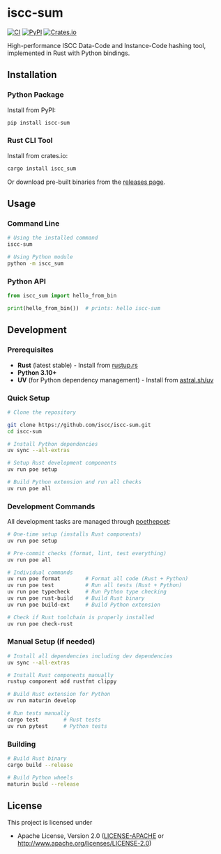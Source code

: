 # iscc-sum

[![CI](https://github.com/iscc/iscc-sum/actions/workflows/ci.yml/badge.svg)](https://github.com/iscc/iscc-sum/actions/workflows/ci.yml)
[![PyPI](https://img.shields.io/pypi/v/iscc-sum.svg)](https://pypi.org/project/iscc-sum/)
[![Crates.io](https://img.shields.io/crates/v/iscc_sum.svg)](https://crates.io/crates/iscc_sum)

High-performance ISCC Data-Code and Instance-Code hashing tool, implemented in Rust with Python bindings.

## Installation

### Python Package

Install from PyPI:

```bash
pip install iscc-sum
```

### Rust CLI Tool

Install from crates.io:

```bash
cargo install iscc_sum
```

Or download pre-built binaries from the [releases page](https://github.com/iscc/iscc-sum/releases).

## Usage

### Command Line

```bash
# Using the installed command
iscc-sum

# Using Python module
python -m iscc_sum
```

### Python API

```python
from iscc_sum import hello_from_bin

print(hello_from_bin())  # prints: hello iscc-sum
```

## Development

### Prerequisites

- **Rust** (latest stable) - Install from [rustup.rs](https://rustup.rs/)
- **Python 3.10+**
- **UV** (for Python dependency management) - Install from [astral.sh/uv](https://astral.sh/uv)

### Quick Setup

```bash
# Clone the repository

git clone https://github.com/iscc/iscc-sum.git
cd iscc-sum

# Install Python dependencies
uv sync --all-extras

# Setup Rust development components
uv run poe setup

# Build Python extension and run all checks
uv run poe all
```

### Development Commands

All development tasks are managed through [poethepoet](https://poethepoet.natn.io/):

```bash
# One-time setup (installs Rust components)
uv run poe setup

# Pre-commit checks (format, lint, test everything)
uv run poe all

# Individual commands
uv run poe format        # Format all code (Rust + Python)
uv run poe test          # Run all tests (Rust + Python)
uv run poe typecheck     # Run Python type checking
uv run poe rust-build    # Build Rust binary
uv run poe build-ext     # Build Python extension

# Check if Rust toolchain is properly installed
uv run poe check-rust
```

### Manual Setup (if needed)

```bash
# Install all dependencies including dev dependencies
uv sync --all-extras

# Install Rust components manually
rustup component add rustfmt clippy

# Build Rust extension for Python
uv run maturin develop

# Run tests manually
cargo test        # Rust tests
uv run pytest     # Python tests
```

### Building

```bash
# Build Rust binary
cargo build --release

# Build Python wheels
maturin build --release
```

## License

This project is licensed under

- Apache License, Version 2.0 ([LICENSE-APACHE](LICENSE-APACHE) or http://www.apache.org/licenses/LICENSE-2.0)
